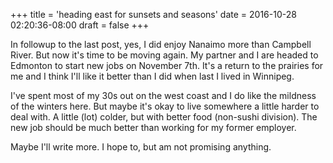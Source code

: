 +++
title = 'heading east for sunsets and seasons'
date = 2016-10-28 02:20:36-08:00
draft = false
+++

In followup to the last post, yes, I did enjoy Nanaimo more than Campbell River. But now it's time to be moving again. My partner and I are headed to Edmonton to start new jobs on November 7th. It's a return to the prairies for me and I think I'll like it better than I did when last I lived in Winnipeg.

I've spent most of my 30s out on the west coast and I do like the mildness of the winters here. But maybe it's okay to live somewhere a little harder to deal with. A little (lot) colder, but with better food (non-sushi division). The new job should be much better than working for my former employer.

Maybe I'll write more. I hope to, but am not promising anything.